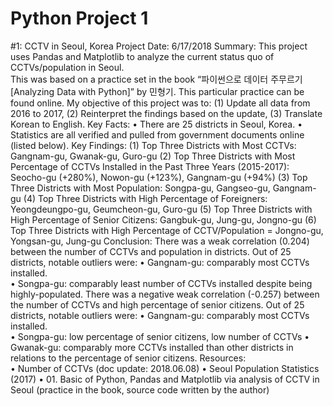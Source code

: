 # Python Project 1

#1: CCTV in Seoul, Korea
Project Date: 
6/17/2018
Summary: 
This project uses Pandas and Matplotlib to analyze the current status quo of CCTVs/population in Seoul.    
This was based on a practice set in the book “파이썬으로 데이터 주무르기 [Analyzing Data with Python]” by 민형기. This particular practice can be found online.
My objective of this project was to: (1) Update all data from 2016 to 2017, (2) Reinterpret the findings based on the update, (3) Translate Korean to English. 
Key Facts: 
•	There are 25 districts in Seoul, Korea.
•	Statistics are all verified and pulled from government documents online (listed below). 
Key Findings: 
(1)	Top Three Districts with Most CCTVs: Gangnam-gu, Gwanak-gu, Guro-gu
(2)	Top Three Districts with Most Percentage of CCTVs Installed in the Past Three Years (2015-2017): Seocho-gu (+280%), Nowon-gu (+123%), Gangnam-gu (+94%)
(3)	Top Three Districts with Most Population: Songpa-gu, Gangseo-gu, Gangnam-gu
(4)	Top Three Districts with High Percentage of Foreigners: Yeongdeungpo-gu, Geumcheon-gu, Guro-gu
(5)	Top Three Districts with High Percentage of Senior Citizens: Gangbuk-gu, Jung-gu, Jongno-gu
(6)	Top Three Districts with High Percentage of CCTV/Population = Jongno-gu, Yongsan-gu, Jung-gu
Conclusion: 
There was a weak correlation (0.204) between the number of CCTVs and population in districts. Out of 25 districts, notable outliers were: 
•	Gangnam-gu: comparably most CCTVs installed.  
•	Songpa-gu: comparably least number of CCTVs installed despite being highly-populated. 
There was a negative weak correlation (-0.257) between the number of CCTVs and high percentage of senior citizens. Out of 25 districts, notable outliers were: 
•	Gangnam-gu: comparably most CCTVs installed.  
•	Songpa-gu: low percentage of senior citizens, low number of CCTVs
•	Gwanak-gu: comparably more CCTVs installed than other districts in relations to the percentage of senior citizens. 
Resources:  
•	Number of CCTVs (doc update: 2018.06.08)
•	Seoul Population Statistics (2017) 
•	01. Basic of Python, Pandas and Matplotlib via analysis of CCTV in Seoul (practice in the book, source code written by the author) 

